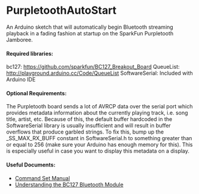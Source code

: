 PurpletoothAutoStart
====================

An Arduino sketch that will automatically begin Bluetooth streaming playback in a fading fashion at startup on the SparkFun Purpletooth Jamboree.

#### Required libraries:
bc127: https://github.com/sparkfun/BC127_Breakout_Board
QueueList: http://playground.arduino.cc/Code/QueueList
SoftwareSerial: Included with Arduino IDE

#### Optional Requirements:
The Purpletooth board sends a lot of AVRCP data over the serial port which provides metadata information about the currently playing track, i.e. song title, artist, etc. Because of this, the default buffer hardcoded in the SoftwareSerial library is usually insufficient and will result in buffer overflows that produce garbled strings. To fix this, bump up the _SS_MAX_RX_BUFF constant in SoftwareSerial.h to something greater than or equal to 256 (make sure your Arduino has enough memory for this). This is especially useful in case you want to display this metadata on a display.

#### Useful Documents:
* [Command Set Manual](http://dlnmh9ip6v2uc.cloudfront.net/datasheets/Wireless/Bluetooth/Melody_5.0_Manual-RevD-RC10-Release.pdf)
* [Understanding the BC127 Bluetooth Module](https://learn.sparkfun.com/tutorials/understanding-the-bc127-bluetooth-module/arduino-library?_ga=1.261420174.265801078.1423708522)
